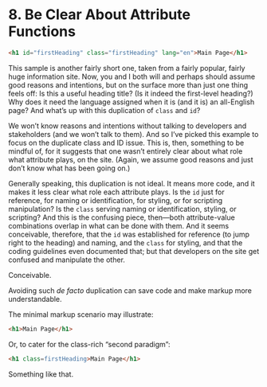 # 8. Be Clear About Attribute Functions

```html
<h1 id="firstHeading" class="firstHeading" lang="en">Main Page</h1>
```

This sample is another fairly short one, taken from a fairly popular, fairly huge information site. Now, you and I both will and perhaps should assume good reasons and intentions, but on the surface more than just one thing feels off: Is this a useful heading title? (Is it indeed the first-level heading?) Why does it need the language assigned when it is (and it is) an all-English page? And what’s up with this duplication of `class` and `id`?

We won’t know reasons and intentions without talking to developers and stakeholders (and we won’t talk to them). And so I’ve picked this example to focus on the duplicate class and ID issue. This is, then, something to be mindful of, for it suggests that one wasn’t entirely clear about what role what attribute plays, on the site. (Again, we assume good reasons and just don’t know what has been going on.)

Generally speaking, this duplication is not ideal. It means more code, and it makes it less clear what role each attribute plays. Is the `id` just for reference, for naming or identification, for styling, or for scripting manipulation? Is the `class` serving naming or identification, styling, or scripting? And this is the confusing piece, then—both attribute-value combinations overlap in what can be done with them. And it seems conceivable, therefore, that the `id` was established for reference (to jump right to the heading) and naming, and the `class` for styling, and that the coding guidelines even documented that; but that developers on the site get confused and manipulate the other.

Conceivable.

Avoiding such _de facto_ duplication can save code and make markup more understandable.

The minimal markup scenario may illustrate:

```html
<h1>Main Page</h1>
```

Or, to cater for the class-rich “second paradigm”:

```html
<h1 class=firstHeading>Main Page</h1>
```

Something like that.